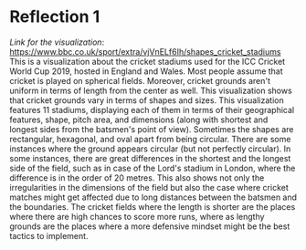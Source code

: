 Reflection 1
====
*Link for the visualization*: https://www.bbc.co.uk/sport/extra/vjVnELf6Ih/shapes_cricket_stadiums
This is a visualization about the cricket stadiums used for the ICC Cricket World Cup 2019, hosted in England and Wales. Most people assume that cricket is played on spherical fields. Moreover, cricket grounds aren't uniform in terms of length from the center as well. This visualization shows that cricket grounds vary in terms of shapes and sizes. This visualization features 11 stadiums, displaying each of them in terms of their geographical features, shape, pitch area, and dimensions (along with shortest and longest sides from the batsmen's point of view). Sometimes the shapes are rectangular, hexagonal, and oval apart from being circular. There are some instances where the ground appears circular (but not perfectly circular). In some instances, there are great differences in the shortest and the longest side of the field, such as in case of the Lord's stadium in London, where the difference is in the order of 20 metres. This also shows not only the irregularities in the dimensions of the field but also the case where cricket matches might get affected due to long distances between the batsmen and the boundaries. The cricket fields where the length is shorter are the places where there are high chances to score more runs, where as lengthy grounds are the places where a more defensive mindset might be the best tactics to implement.
